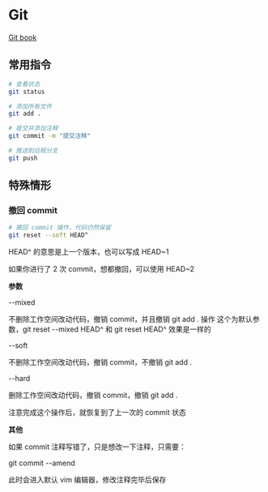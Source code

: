 # Git

[Git book](https://git-scm.com/book/zh/v2)

## 常用指令

```bash
# 查看状态
git status

# 添加所有文件
git add .

# 提交并添加注释
git commit -m "提交注释"

# 推送到远程分支
git push
```

## 特殊情形

### 撤回 commit

```bash
# 撤回 commit 操作，代码仍然保留
git reset --soft HEAD^
```

HEAD^ 的意思是上一个版本，也可以写成 HEAD~1

如果你进行了 2 次 commit，想都撤回，可以使用 HEAD~2

**参数**

--mixed

不删除工作空间改动代码，撤销 commit，并且撤销 git add . 操作
这个为默认参数，git reset --mixed HEAD^ 和 git reset HEAD^ 效果是一样的

--soft

不删除工作空间改动代码，撤销 commit，不撤销 git add .

--hard

删除工作空间改动代码，撤销 commit，撤销 git add .

注意完成这个操作后，就恢复到了上一次的 commit 状态

**其他**

如果 commit 注释写错了，只是想改一下注释，只需要：

git commit --amend

此时会进入默认 vim 编辑器，修改注释完毕后保存
